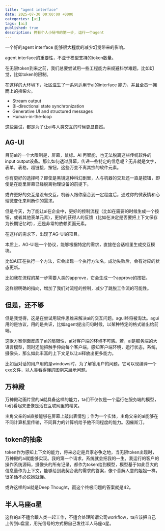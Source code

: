 ```yaml
---
title: "agent interface"
date: 2025-07-30 00:00:00 +0000
categories: [ai]
tags: [ai]
published: true
description: 拥有个人小秘书的第一步, 运行一个agent
---
```


一个好的agent interface 能够很大程度的减少幻觉带来的影响。

agent interface的重要性，不亚于模型支持的token数量。

在无限token到来之前，我们总要尝试用一些工程能力来规避科学难题，比如幻觉，比如token的限制。

在这样的大环境下，社区滋生了一系列适用于ai的interface 能力，并且全员一拥而上的拾柴火。

- Stream output
- Bi-directional state synchronization
- Generative UI and structured messages
- Human-in-the-loop

这些尝试，都是为了让ai与人类交互的时候更显自然。

## AG-UI

目前ai的一个大限制是，屏幕，鼠标。AI 再智能，也无法脱离这些传统软件的input output设备。那么如何透过屏幕，传递一些特定的信息呢？无非就是文字，表单，表格，超链接，按钮，这些万变不离其宗的软件元素。

你有更好的选择吗？即使是黑镜这种科幻剧里，人与机器的交互还一直是按钮，即使是在剧里屏幕已经脱离物理设备的前提下。

或许更好的交互是没有交互，机器人跟你磨合到一定程度后，通过你的微表情和心理微变化来判断你的需求。

但是今天，为了能让ai在企业中，更好的控制流程（比如在需要的时候生成一个按钮，或者其他表单元素），更好的获得人的反馈（比如在决定是否要把上下文保存为长期记忆时），还是非常的依赖页面元素。

在这样的需求下，出现了AG-UI的项目。

本质上，AG-UI是一个协议，能够根据特定的需求，直接在会话框里生成交互模块。

比如AI正在执行一个方法，它会出现一个执行方法名，成功失败后，会有对应的状态更新。

比如我在流程的某一步需要人类的approve，它会生成一个approve的按钮。

这样很明确的指向，增加了我们对流程的控制，减少了跳脱工作流的可能性。

## 但是，还不够
但是我觉得，这是在尝试用软件思维来解决ai的交互问题。agui终将被淘汰。agui用的是协议，用的是共识，比如agent提出问句时候，以某种特定的格式输出给前端。

这歌方案侧面反应了ai的局限性，ai对客户端的环境不可感。若，ai是服务端的大语言模型，同时还能把触手伸向每个客户端，感知客户端环境，运行状态，系统，摄像头，那么如此丰富的上下文足以让ai释放出更多能力。

比如当对话的用户用的是windows时，为了解答用户的问题，它可以现编译一个exe文件，以人类看得懂的图例来展示问题。

## 万神殿
万神殿动画片里的ai就具备这样的能力，ta们不仅仅是一个运行在服务端的模型，ta们看起来更像是活在互联网里的精灵。

主角父亲的ai直接能够在屏幕上敲出表情包；作为一个实体，主角父亲的ai能够在不同计算机里传输，不同算力的计算机给予他不同程度的能力。因催斯汀。

## token的抽象
token作为感知上下文的能力，将来必定是兵家必争之地，当无限token出现时，万神殿的ai就能够实现。我的第一个请求，系统就会把我的一生，我运行的客户的操作系统源码，摄像头的所有记录，都作为token给到模型，模型基于如此巨大的信息量作为上下文，能够给到我契合我的需求的答案，像个善解人意的姐姐一样，很多话不必说她就懂。

或许这样的ai就是Deep Thought，而这个终极问题的答案就是42。

## 半人马座α星
这样的ai不适合跟人类一起工作，不适合处理所谓公司workflow，ta应该把自己上传到u盘里，用光信号的方式把自己发往半人马座α星。

